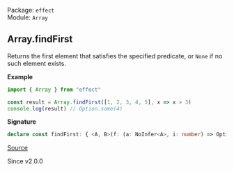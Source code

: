 Package: `effect`<br />
Module: `Array`<br />

## Array.findFirst

Returns the first element that satisfies the specified
predicate, or `None` if no such element exists.

**Example**

```ts
import { Array } from "effect"

const result = Array.findFirst([1, 2, 3, 4, 5], x => x > 3)
console.log(result) // Option.some(4)
```

**Signature**

```ts
declare const findFirst: { <A, B>(f: (a: NoInfer<A>, i: number) => Option.Option<B>): (self: Iterable<A>) => Option.Option<B>; <A, B extends A>(refinement: (a: NoInfer<A>, i: number) => a is B): (self: Iterable<A>) => Option.Option<B>; <A>(predicate: (a: NoInfer<A>, i: number) => boolean): (self: Iterable<A>) => Option.Option<A>; <A, B>(self: Iterable<A>, f: (a: A, i: number) => Option.Option<B>): Option.Option<B>; <A, B extends A>(self: Iterable<A>, refinement: (a: A, i: number) => a is B): Option.Option<B>; <A>(self: Iterable<A>, predicate: (a: A, i: number) => boolean): Option.Option<A>; }
```

[Source](https://github.com/Effect-TS/effect/tree/main/packages/effect/src/Array.ts#L1053)

Since v2.0.0